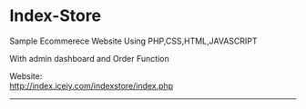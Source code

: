 # Index-Store
Sample Ecommerece Website Using PHP,CSS,HTML,JAVASCRIPT

With admin dashboard and Order Function

Website:   
http://index.iceiy.com/indexstore/index.php
__________________________________________ 
